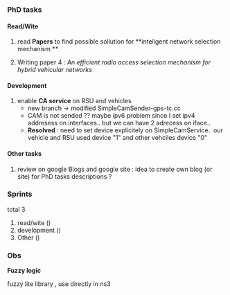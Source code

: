 


### PhD tasks 

#### Read/Wite
1. read **Papers** to find possible sollution for **inteligent network selection mechanism **


2. Writing paper 4 : _An efficient radio access selection mechanism for hybrid vehicular networks_  

#### Development

1. enable **CA service** on RSU and vehicles 
	* new branch -> modified SimpleCamSender-gps-tc.cc 
	* CAM is not sended  ?? maybe ipv6 problem since I set ipv4 addresess on interfaces.. but we can have 2 adrecess on iface.. 	 	
	* **Resolved** : need to set device explicitely on SimpleCamService.. our vehicle and RSU used device "1" and other vehciles device "0"


#### Other tasks 
1. review on google Blogs and google site : idea to create own blog (or site) for PhD tasks descriptions ? 


### Sprints

total 3 

1. read/wite    ()  
2. development  ()
3. Other	() 


### Obs

**Fuzzy logic**   

fuzzy lite library , use directly in ns3  



